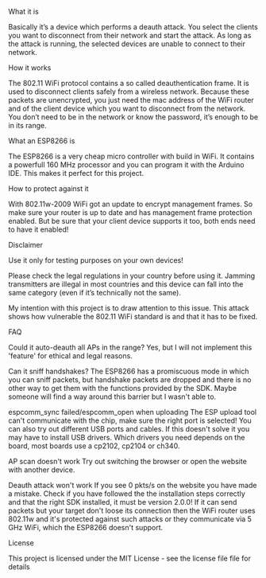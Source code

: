 What it is

Basically it’s a device which performs a deauth attack.
You select the clients you want to disconnect from their network and start the attack. As long as the attack is running, the selected devices are unable to connect to their network.

How it works

The 802.11 WiFi protocol contains a so called deauthentication frame. It is used to disconnect clients safely from a wireless network.
Because these packets are unencrypted, you just need the mac address of the WiFi router and of the client device which you want to disconnect from the network. You don’t need to be in the network or know the password, it’s enough to be in its range.

What an ESP8266 is

The ESP8266 is a very cheap micro controller with build in WiFi. It contains a powerfull 160 MHz processor and you can program it with the Arduino IDE. This makes it perfect for this project.

How to protect against it

With 802.11w-2009 WiFi got an update to encrypt management frames. So make sure your router is up to date and has management frame protection enabled. But be sure that your client device supports it too, both ends need to have it enabled!

Disclaimer

Use it only for testing purposes on your own devices!

Please check the legal regulations in your country before using it. Jamming transmitters are illegal in most countries and this device can fall into the same category (even if it’s technically not the same).

My intention with this project is to draw attention to this issue. This attack shows how vulnerable the 802.11 WiFi standard is and that it has to be fixed.

FAQ

Could it auto-deauth all APs in the range?
Yes, but I will not implement this 'feature' for ethical and legal reasons.

Can it sniff handshakes?
The ESP8266 has a promiscuous mode in which you can sniff packets, but handshake packets are dropped and there is no other way to get them with the functions provided by the SDK.
Maybe someone will find a way around this barrier but I wasn't able to.

espcomm_sync failed/espcomm_open when uploading
The ESP upload tool can't communicate with the chip, make sure the right port is selected!
You can also try out different USB ports and cables.
If this doesn't solve it you may have to install USB drivers.
Which drivers you need depends on the board, most boards use a cp2102, cp2104 or ch340.

AP scan doesn't work
Try out switching the browser or open the website with another device.

Deauth attack won't work
If you see 0 pkts/s on the website you have made a mistake. Check if you have followed the the installation steps correctly and that the right SDK installed, it must be version 2.0.0!
If it can send packets but your target don't loose its connection then the WiFi router uses 802.11w and it's protected against such attacks or they communicate via 5 GHz WiFi, which the ESP8266 doesn't support.

License

This project is licensed under the MIT License - see the license file file for details
